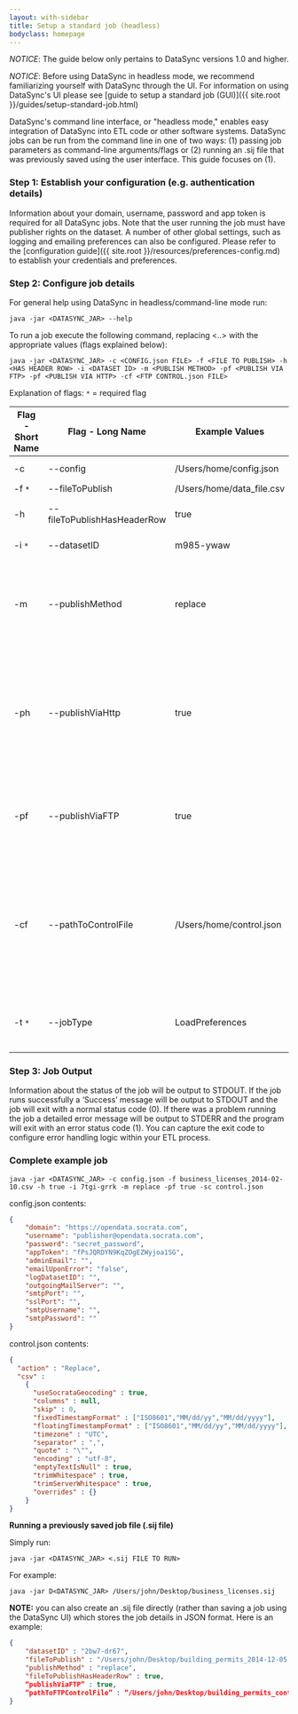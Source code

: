 ```yaml
---
layout: with-sidebar
title: Setup a standard job (headless)
bodyclass: homepage
---
```


*NOTICE*: The guide below only pertains to DataSync versions 1.0 and higher.

*NOTICE*: Before using DataSync in headless mode, we recommend familiarizing yourself with DataSync through the UI.  For information on using DataSync's UI please see [guide to setup a standard job (GUI)]({{ site.root }}/guides/setup-standard-job.html)


DataSync's command line interface, or "headless mode," enables easy integration of DataSync into ETL code or other software systems.  DataSync jobs can be run from the command line in one of two ways: (1) passing job parameters as command-line arguments/flags or (2) running an .sij file that was previously saved using the user interface. This guide focuses on (1).

### Step 1: Establish your configuration (e.g. authentication details)
Information about your domain, username, password and app token is required for all DataSync jobs.  Note that the user running the job must have publisher rights on the dataset. A number of other global settings, such as logging and emailing preferences can also be configured.  Please refer to the [configuration guide]({{ site.root }}/resources/preferences-config.md) to establish your credentials and preferences.

### Step 2: Configure job details
For general help using DataSync in headless/command-line mode run:

```
java -jar <DATASYNC_JAR> --help
```
To run a job execute the following command, replacing <..> with the appropriate values (flags explained below):
```
java -jar <DATASYNC_JAR> -c <CONFIG.json FILE> -f <FILE TO PUBLISH> -h <HAS HEADER ROW> -i <DATASET ID> -m <PUBLISH METHOD> -pf <PUBLISH VIA FTP> -pf <PUBLISH VIA HTTP> -cf <FTP CONTROL.json FILE>
```

Explanation of flags:
`*` = required flag

<table>
  <thead>
    <tr>
      <th>Flag - Short Name</th>
      <th>Flag - Long Name</th>
      <th>Example Values</th>
      <th>Description</th>
    </tr>
  </thead>
  <tbody>
    <tr>
      <td style='text-align: left;'>-c</td>
      <td style='text-align: left;'>--config</td>
      <td style='text-align: left;'>/Users/home/config.json</td>
      <td style='text-align: left;'>Points to the config.json file you created in Step 1</td>
    </tr>
    <tr>
      <td style='text-align: left;'>-f <code>*</code></td>
      <td style='text-align: left;'>--fileToPublish</td>
      <td style='text-align: left;'>/Users/home/data_file.csv</td>
      <td style='text-align: left;'>CSV or TSV file to publish</td>
    </tr>
    <tr>
      <td style='text-align: left;'>-h</td>
      <td style='text-align: left;'>--fileToPublishHasHeaderRow</td>
      <td style='text-align: left;'>true</td>
      <td style='text-align: left;'>Set this to <code>true</code> if the file to publish has a header row, otherwise set it to <code>false</code></td>
    </tr>
    <tr>
      <td style='text-align: left;'>-i <code>*</code></td>
      <td style='text-align: left;'>--datasetID</td>
      <td style='text-align: left;'>m985-ywaw</td>
      <td style='text-align: left;'>The <a href='http://socrata.github.io/datasync/resources/fac-common-problems.html#what-is-the-id-of-my-dataset'>dataset identifier</a> to publish to.</td>
    </tr>
    <tr>
      <td style='text-align: left;'>-m</td>
      <td style='text-align: left;'>--publishMethod</td>
      <td style='text-align: left;'>replace</td>
      <td style='text-align: left;'>Specifies the publish method to use (<code>replace</code>, <code>upsert</code>, <code>append</code>, and <code>delete</code> are the only acceptable values, for details on the publishing methods refer to Step 3 of the <a href='http://socrata.github.io/datasync/guides/setup-standard-job.html'>Setup a Standard Job (GUI)</a></td>
    </tr>
    <tr>
      <td style='text-align: left;'>-ph</td>
      <td style='text-align: left;'>--publishViaHttp</td>
      <td style='text-align: left;'>true</td>
      <td style='text-align: left;'>Set this to <code>true</code> to use HTTP (rather than FTP or Soda2); This is the preferred method because is highly efficient and can reliably handle very large files (1 million+ rows). If <code>false</code> and --publishViaFTP is <code>false</code>, perform the dataset update using Soda2. (false is the default value)</td>
    </tr>
    <tr>
      <td style='text-align: left;'>-pf</td>
      <td style='text-align: left;'>--publishViaFTP</td>
      <td style='text-align: left;'>true</td>
      <td style='text-align: left;'>Set this to <code>true</code> to use FTP (currently only works for replace). If <code>false</code> and --publishViaHttp is <code>false</code>,perform the dataset update using Soda2. (false is the default value)</td>
    </tr>
    <tr>
      <td style='text-align: left;'>-cf</td>
      <td style='text-align: left;'>--pathToControlFile</td>
      <td style='text-align: left;'>/Users/home/control.json</td>
      <td style='text-align: left;'>Specifies a <a href='http://socrata.github.io/datasync/resources/ftp-control-config.html'>control file></a> that configures HTTP and &#8216;replace via FTP&#8217; jobs.  Only required when --publishViaHttp or --publishViaFTP is set to <code>true</code>. When this flag is set the --fileToPublishHasHeaderRow and --publishMethod flags are overridden by the settings in the supplied control file.</td>
    </tr>
    <tr>
      <td style='text-align: left;'>-t <code>*</code></td>
      <td style='text-align: left;'>--jobType</td>
      <td style='text-align: left;'>LoadPreferences</td>
      <td style='text-align: left;'>Specifies the type of job to run (<code>IntegrationJob</code>, <code>LoadPreferences</code> and <code>PortJob</code> are the only acceptable values)</td>
    </tr>
  </tbody>
</table>

### Step 3: Job Output
Information about the status of the job will be output to STDOUT. If the job runs successfully a ‘Success’ message will be output to STDOUT and the job will exit with a normal status code (0). If there was a problem running the job a detailed error message will be output to STDERR and the program will exit with an error status code (1). You can capture the exit code to configure error handling logic within your ETL process.

### Complete example job

```
java -jar <DATASYNC_JAR> -c config.json -f business_licenses_2014-02-10.csv -h true -i 7tgi-grrk -m replace -pf true -sc control.json
```

config.json contents:
```json
{
    "domain": "https://opendata.socrata.com",
    "username": "publisher@opendata.socrata.com",
    "password": "secret_password",
    "appToken": "fPsJQRDYN9KqZOgEZWyjoa1SG",
    "adminEmail": "",
    "emailUponError": "false",
    "logDatasetID": "",
    "outgoingMailServer": "",
    "smtpPort": "",
    "sslPort": "",
    "smtpUsername": "",
    "smtpPassword": ""
}
```

control.json contents:
```json
{
  "action" : "Replace",
  "csv" :
    {
      "useSocrataGeocoding" : true,
      "columns" : null,
      "skip" : 0,
      "fixedTimestampFormat" : ["ISO8601","MM/dd/yy","MM/dd/yyyy"],
      "floatingTimestampFormat" : ["ISO8601","MM/dd/yy","MM/dd/yyyy"],
      "timezone" : "UTC",
      "separator" : ",",
      "quote" : "\"",
      "encoding" : "utf-8",
      "emptyTextIsNull" : true,
      "trimWhitespace" : true,
      "trimServerWhitespace" : true,
      "overrides" : {}
    }
}
```

**Running a previously saved job file (.sij file)**

Simply run:

```
java -jar <DATASYNC_JAR> <.sij FILE TO RUN>
```

For example:

```
java -jar D<DATASYNC_JAR> /Users/john/Desktop/business_licenses.sij
```

**NOTE:** you can also create an .sij file directly (rather than saving a job using the DataSync UI) which stores the job details in JSON format. Here is an example:

```json
{
    "datasetID" : "2bw7-dr67",
    "fileToPublish" : "/Users/john/Desktop/building_permits_2014-12-05.csv",
    "publishMethod" : "replace",
    "fileToPublishHasHeaderRow" : true,
    “publishViaFTP” : true,
    “pathToFTPControlFile” : “/Users/john/Desktop/building_permits_control.json”
}
```
